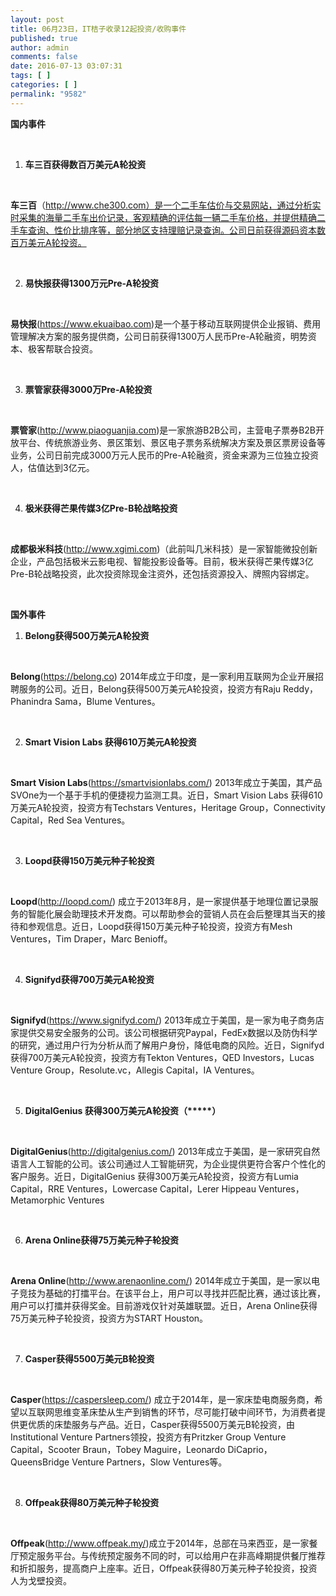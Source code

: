 ```yaml
---
layout: post
title: 06月23日，IT桔子收录12起投资/收购事件
published: true
author: admin
comments: false
date: 2016-07-13 03:07:31
tags: [ ]
categories: [ ]
permalink: "9582"
---
```

**国内事件**

&nbsp;

1. **车三百获得数百万美元A轮投资**

&nbsp;

**车三百**（http://www.che300.com）是一个二手车估价与交易网站，通过分析实时采集的海量二手车出价记录，客观精确的评估每一辆二手车价格，并提供精确二手车查询、性价比排序等，部分地区支持理赔记录查询。公司日前获得源码资本数百万美元A轮投资。

&nbsp;

2. **易快报获得1300万元Pre-A轮投资**

&nbsp;

**易快报**(https://www.ekuaibao.com)是一个基于移动互联网提供企业报销、费用管理解决方案的服务提供商，公司日前获得1300万人民币Pre-A轮融资，明势资本、极客帮联合投资。

&nbsp;

3. **票管家获得3000万Pre-A轮投资**

&nbsp;

**票管家**(http://www.piaoguanjia.com)是一家旅游B2B公司，主营电子票券B2B开放平台、传统旅游业务、景区策划、景区电子票务系统解决方案及景区票房设备等业务，公司日前完成3000万元人民币的Pre-A轮融资，资金来源为三位独立投资人，估值达到3亿元。

&nbsp;

4. **极米获得芒果传媒3亿Pre-B轮战略投资**

&nbsp;

**成都极米科技**(http://www.xgimi.com)（此前叫几米科技）是一家智能微投创新企业，产品包括极米云影电视、智能投影设备等。目前，极米获得芒果传媒3亿Pre-B轮战略投资，此次投资除现金注资外，还包括资源投入、牌照内容绑定。

&nbsp;

**国外事件**

1. **Belong获得500万美元A轮投资**

&nbsp;

**Belong**(https://belong.co) 2014年成立于印度，是一家利用互联网为企业开展招聘服务的公司。近日，Belong获得500万美元A轮投资，投资方有Raju Reddy，Phanindra Sama，Blume Ventures。

&nbsp;

2. **Smart Vision Labs 获得610万美元A轮投资**

&nbsp;

**Smart Vision Labs**(https://smartvisionlabs.com/) 2013年成立于美国，其产品SVOne为一个基于手机的便捷视力监测工具。近日，Smart Vision Labs 获得610万美元A轮投资，投资方有Techstars Ventures，Heritage Group，Connectivity Capital，Red Sea Ventures。

&nbsp;

3. **Loopd获得150万美元种子轮投资**

&nbsp;

**Loopd**(http://loopd.com/) 成立于2013年8月，是一家提供基于地理位置记录服务的智能化展会助理技术开发商。可以帮助参会的营销人员在会后整理其当天的接待和参观信息。近日，Loopd获得150万美元种子轮投资，投资方有Mesh Ventures，Tim Draper，Marc Benioff。

&nbsp;

4. **Signifyd获得700万美元A轮投资**

&nbsp;

**Signifyd**(https://www.signifyd.com/) 2013年成立于美国，是一家为电子商务店家提供交易安全服务的公司。该公司根据研究Paypal，FedEx数据以及防伪科学的研究，通过用户行为分析从而了解用户身份，降低电商的风险。近日，Signifyd获得700万美元A轮投资，投资方有Tekton Ventures，QED Investors，Lucas Venture Group，Resolute.vc，Allegis Capital，IA Ventures。

&nbsp;

5. **DigitalGenius 获得300万美元A轮投资（\*****）**

&nbsp;

**DigitalGenius**(http://digitalgenius.com/) 2013年成立于美国，是一家研究自然语言人工智能的公司。该公司通过人工智能研究，为企业提供更符合客户个性化的客户服务。近日，DigitalGenius 获得300万美元A轮投资，投资方有Lumia Capital，RRE Ventures，Lowercase Capital，Lerer Hippeau Ventures，Metamorphic Ventures

&nbsp;

6. **Arena Online获得75万美元种子轮投资**

&nbsp;

**Arena Online**(http://www.arenaonline.com/) 2014年成立于美国，是一家以电子竞技为基础的打擂平台。在该平台上，用户可以寻找并匹配比赛，通过该比赛，用户可以打擂并获得奖金。目前游戏仅针对英雄联盟。近日，Arena Online获得75万美元种子轮投资，投资方为START Houston。

&nbsp;

7. **Casper获得5500万美元B轮投资**

&nbsp;

**Casper**(https://caspersleep.com/) 成立于2014年，是一家床垫电商服务商，希望以互联网思维变革床垫从生产到销售的环节，尽可能打破中间环节，为消费者提供更优质的床垫服务与产品。近日，Casper获得5500万美元B轮投资，由Institutional Venture Partners领投，投资方有Pritzker Group Venture Capital，Scooter Braun，Tobey Maguire，Leonardo DiCaprio，QueensBridge Venture Partners，Slow Ventures等。

&nbsp;

8. **Offpeak获得80万美元种子轮投资**

&nbsp;

**Offpeak**(http://www.offpeak.my/)成立于2014年，总部在马来西亚，是一家餐厅预定服务平台。与传统预定服务不同的时，可以给用户在非高峰期提供餐厅推荐和折扣服务，提高商户上座率。近日，Offpeak获得80万美元种子轮投资，投资人为戈壁投资。